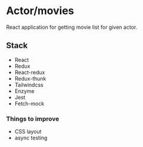 # Actor/movies

React application for getting movie list for given actor. 

## Stack
- React
- Redux
- React-redux
- Redux-thunk
- Tailwindcss
- Enzyme
- Jest
- Fetch-mock

### Things to improve

- CSS layout
- async testing
